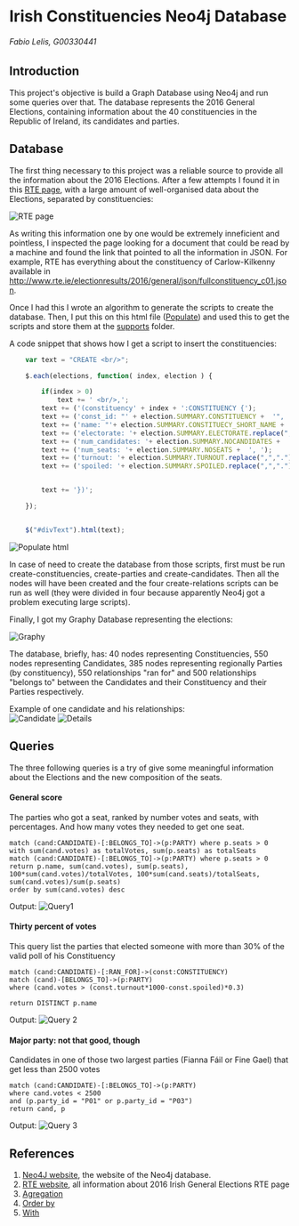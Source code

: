 # Irish Constituencies Neo4j Database
###### Fabio Lelis, G00330441

## Introduction
This project's objective is build a Graph Database using Neo4j and run some queries over that.
The database represents the 2016 General Elections, containing information about the 40 constituencies in the Republic of Ireland, its candidates and parties.

## Database
The first thing necessary to this project was a reliable source to provide all the information about the 2016 Elections.
After a few attempts I found it in this [RTE page](http://www.rte.ie/news/election-2016/), with a large amount of well-organised data about the Elections, separated by constituencies:

![RTE page](https://github.com/fabiolelis/project-template/blob/master/images/rte_website.png)

As writing this information one by one would be extremely inneficient and pointless, I inspected the page looking for a document that could be read by a machine and found the link that pointed to all the information in JSON. For example, RTE has everything about the constituency of Carlow-Kilkenny  available in http://www.rte.ie/electionresults/2016/general/json/fullconstituency_c01.json.


Once I had this I wrote an algorithm to generate the scripts to create the database. Then, I put this on this html file ([Populate](https://github.com/fabiolelis/project-template/blob/master/supports/populate.html)) and used this to get the scripts and store them at the [supports](https://github.com/fabiolelis/project-template/tree/master/supports) folder.

A code snippet that shows how I get a script to insert the constituencies:

```javascript
	var text = "CREATE <br/>";

	$.each(elections, function( index, election ) {

		if(index > 0)
			text += ' <br/>,';
	  	text += ('(constituency' + index + ':CONSTITUENCY {');
	  	text += ('const_id: "' + election.SUMMARY.CONSTITUENCY +  '", ');
	  	text += ('name: "'+ election.SUMMARY.CONSTITUECY_SHORT_NAME +  '", ');
	  	text += ('electorate: '+ election.SUMMARY.ELECTORATE.replace(",",".") +  ', ');
	  	text += ('num_candidates: '+ election.SUMMARY.NOCANDIDATES +  ', ');
	  	text += ('num_seats: '+ election.SUMMARY.NOSEATS +  ', ');
	  	text += ('turnout: '+ election.SUMMARY.TURNOUT.replace(",",".")  +  ', ');
	  	text += ('spoiled: '+ election.SUMMARY.SPOILED.replace(",",".")  +  ' ');


	  	text += '})';

	});


	$("#divText").html(text);

```


![Populate html](https://github.com/fabiolelis/project-template/blob/master/images/populate_html_ss.png)

In case of need to create the database from those scripts, first must be run create-constituencies, create-parties and create-candidates. Then all the nodes will have been created and the four create-relations scripts can be run as well (they were divided in four because apparently Neo4j got a problem executing large scripts).

Finally, I got my Graphy Database representing the elections:

![Graphy](https://github.com/fabiolelis/project-template/blob/master/images/graphy.png)

The database, briefly, has: 40 nodes representing Constituencies, 550 nodes representing Candidates, 385 nodes representing regionally Parties (by constituency), 550 relationships "ran for" and 500 relationships "belongs to" between the Candidates and their Constituency and their Parties respectively.

Example of one candidate and his relationships:  
![Candidate](https://github.com/fabiolelis/project-template/blob/master/images/cand1.png)
![Details](https://github.com/fabiolelis/project-template/blob/master/images/cand1detail.png)

## Queries
The three following queries is a try of give some meaningful information about the Elections and the new composition of the seats.

#### General score
The parties who got a seat, ranked by number votes and seats, with percentages.
And how many votes they needed to get one seat.

```cypher
match (cand:CANDIDATE)-[:BELONGS_TO]->(p:PARTY) where p.seats > 0
with sum(cand.votes) as totalVotes, sum(p.seats) as totalSeats
match (cand:CANDIDATE)-[:BELONGS_TO]->(p:PARTY) where p.seats > 0
return p.name, sum(cand.votes), sum(p.seats), 100*sum(cand.votes)/totalVotes, 100*sum(cand.seats)/totalSeats, sum(cand.votes)/sum(p.seats)
order by sum(cand.votes) desc
```
Output:
![Query1](https://github.com/fabiolelis/project-template/blob/master/images/query1.png)

#### Thirty percent of votes
This query list the parties that elected someone with more than 30% of the valid poll of his Constituency

```cypher
match (cand:CANDIDATE)-[:RAN_FOR]->(const:CONSTITUENCY)
match (cand)-[BELONGS_TO]->(p:PARTY)   
where (cand.votes > (const.turnout*1000-const.spoiled)*0.3)

return DISTINCT p.name
```

Output:
![Query 2](https://github.com/fabiolelis/project-template/blob/master/images/query2.png)

#### Major party: not that good, though
Candidates in one of those two largest parties (Fianna Fáil or Fine Gael) that get less than 2500 votes

```cypher
match (cand:CANDIDATE)-[:BELONGS_TO]->(p:PARTY)
where cand.votes < 2500
and (p.party_id = "P01" or p.party_id = "P03")
return cand, p
```

Output:
![Query 3](https://github.com/fabiolelis/project-template/blob/master/images/query3.png)

## References
1. [Neo4J website](http://neo4j.com/), the website of the Neo4j database.
2. [RTE website](http://www.rte.ie/news/election-2016/), all information about 2016 Irish General Elections RTE page
3. [Agregation](http://neo4j.com/docs/stable/query-aggregation.html)
4. [Order by](http://neo4j.com/docs/stable/query-order.html)
5. [With](http://stackoverflow.com/questions/18975647/neo4j-cypher-query-to-return-relationship-property-and-sum-of-all-matching-relat)
